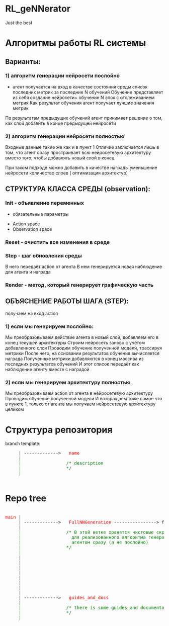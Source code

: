 # RL_geNNerator
Just the best<br>

# Алгоритмы работы RL системы 

## Варианты:

### 1) алгоритм генерации нейросети послойно 

- агент получается на вход в качестве состояния среды список последних метрик за последние N обучений
Обучение представляет из себя создание нейросети+ обучение N эпох с отслеживанием метрик
Как результат обучения агент получает лучшие значения метрик

По результатам предыдущих обучений агент принимает решение о том, как слой добавить в конце предыдущей нейросети

### 2) алгоритм генерации нейросети полностью

Входные данные такие же как и в пункт 1
Отличие заключается лишь в том, что агент сразу простраивает всю нейросетевую архитектуру вместо того, чтобы добавлять новый слой в конец

При таком подходе можно добавить в качестве награды уменьшение нейросети количество слоев ( оптимизация архитектур)

## СТРУКТУРА КЛАССА СРЕДЫ (observation):
### Init - объявление переменных 
- обязательные параметры 
* Action space
* Observation space
### Reset - очистить все изменения в среде
### Step - шаг обновления среды
В него передаёт action от агента
В нем генерируется новая наблюдение для агента и награда
### Render - метод, который генерирует графическую часть

## ОБЪЯСНЕНИЕ РАБОТЫ ШАГА (STEP):
получаем на вход action
### 1) если мы генерируем послойно:
Мы преобразовываем действие агента в новый слой, добавляем его в конец текущей архитектуры
Строим нейросеть заново с учётом добавленного слоя
Проводим обучение полученной модели, трассируя метрики
После чего, на основании результатов обучения вычисляется награда 
Полученные метрики добавляются в конец массива из последних результатов обучений 
И этот список передаёт как наблюдение агенту вместе с наградой

### 2) если мы генерируем архитектуру полностью
Мы преобразовываем action от агента в нейросетевую архитектуру
Проводим обучение полученной модели
И возвращаем тоже самое что в пункте 1, только от агента мы получаем нейросетевую архитектуру целиком

# Структура репозитория
branch template:
<pre>
     | ------------->  <span style="color: red"> name </span>
     | <span style="color: green">
     |                 /* description
     |                 */
     |</span> 

</pre>
# Repo tree
<pre>

<span style="color: red">main </span>|
     | ------------->  <span style="color: red"> FullNNGeneration </span>----------------> fullNNGenerationEnv
     |<span style="color: green">                                                                           | /* Здесь разработка кастомной среды 
     |                 /* В этой ветке хранятся чистовые скрипты                           |
     |                   для реализованного алгоритма генерации всей нейросети             |
     |                   агентом сразу (а не послойно)                                     |
     |                 */                                                                  | */
     |</span>  
     |
     |
     |
     |
     |
     |
     |
     |
     | ------------->  <span style="color: red"> guides_and_docs </span>
     | <span style="color: green">
     |                 /* there is some guides and documentation 
     |                 */
     |</span> 

</pre>
